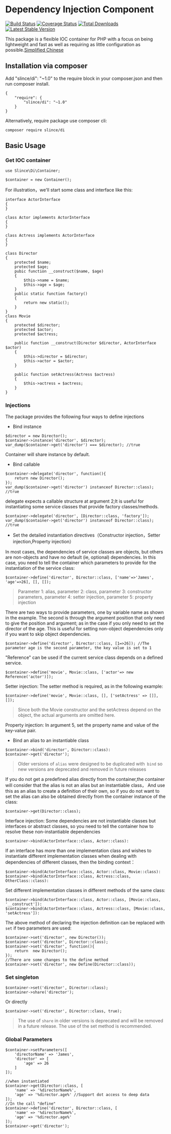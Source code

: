 ﻿# Dependency Injection Component

[![Build Status](https://img.shields.io/travis/slince/di/master.svg?style=flat-square)](https://travis-ci.org/slince/di)
[![Coverage Status](https://img.shields.io/codecov/c/github/slince/di.svg?style=flat-square)](https://codecov.io/github/slince/di)
[![Total Downloads](https://img.shields.io/packagist/dt/slince/di.svg?style=flat-square)](https://packagist.org/packages/slince/di)
[![Latest Stable Version](https://img.shields.io/packagist/v/slince/di.svg?style=flat-square&label=stable)](https://packagist.org/packages/slince/di)

This package is a flexible IOC container for PHP with a focus on being lightweight and fast as well as requiring as little configuration as possible.[Simplified Chinese](./README-zh_CN.md)

## Installation via composer
Add "slince/di": "~1.0" to the require block in your composer.json and then run composer install.
```
{
    "require": {
        "slince/di": "~1.0"
    }
}
```
Alternatively, require package use composer cli:
```
composer require slince/di
```
## Basic Usage

### Get IOC container
```
use Slince\Di\Container;

$container = new Container();
```
For illustration，we'll start some class and interface like this: 

```
interface ActorInterface
{
}

class Actor implements ActorInterface
{
}

class Actress implements ActorInterface
{
}

class Director
{
    protected $name;
    protected $age;
    pubic function __construct($name, $age)
    {
        $this->name = $name;
        $this->age = $age;
    }
    public static function factory()
    {
        return new static();
    }
}
class Movie
{
    protected $director;
    protected $actor;
    protected $actress;
    
    public function __construct(Director $director, ActorInterface $actor)
    {
        $this->director = $director;
        $this->actor = $actor;
    }
    
    public function setActress(Actress $actress)
    {
        $this->actress = $actress;
    }
}

```
### Injections

The package provides the following four ways to define injections

- Bind instance

```
$director = new Director();
$container->instance('director', $director);
var_dump($container->get('director') === $director); //true
```
Container will share instance by default.

- Bind callable
```
$container->delegate('director', function(){
    return new Director();
});
var_dump($container->get('director') instanceof Director::class); //true
```
delegate expects a callable structure at argument 2;It is useful for instantiating some service classes that provide factory classes/methods.
```
$container->delegate('director', [Director::class, 'factory']);
var_dump($container->get('director') instanceof Director::class); //true
```

- Set the detailed instantiation directives（Constructor injection，Setter injection,Property injection）

In most cases, the dependencies of service classes are objects, but others are non-objects and have no default (ie, optional) dependencies. 
In this case, you need to tell the container which parameters to provide for the instantiation of the service class:

```
$container->define('director', Director::class, ['name'=>'James', 'age'=>26], [], []);
```
> Parameter 1: alias, parameter 2: class, parameter 3: constructor parameters, 
> parameter 4: setter injection, parameter 5: property injection

There are two ways to provide parameters, one by variable name as shown in the example. The second is through the argument position 
that only need to give the position and argument; as in the case if you only need to set the director of the age.
This is useful for setting non-object dependencies only if you want to skip object dependencies.

```
$container->define('director', Director::class, [1=>26]); //The parameter age is the second parameter, the key value is set to 1
```

"Reference" can be used if the current service class depends on a defined service.
```
$container->define('movie', Movie::class, ['actor'=> new Reference('actor')]);
```

Setter injection: The setter method is required, as in the following example: 
```
$container->define('movie', Movie::class, [], ['setActress' => []], []);
```
> Since both the Movie constructor and the setActress depend on the object, the actual arguments are omitted here.


Property injection: In argument 5, set the property name and value of the key-value pair.


- Bind an alias to an instantiable class

```
$container->bind('director', Director::class):
$container->get('director');
```
> Older versions of `alias` were designed to be duplicated with` bind` so new versions are deprecated and removed in future releases

If you do not get a predefined alias directly from the container,the container will consider that the alias is not an alias but an instantiable class，
And use this as an alias to create a definition of their own, so if you do not want to set the alias can also be obtained directly from the 
container instance of the class:
```
$container->get(Director::class);
```

Interface injection: Some dependencies are not instantiable classes but interfaces or abstract classes, so you need to tell the container 
how to resolve these non-instantiable dependencies
```
$container->bind(ActorInterface::class, Actor::class):
```
If an interface has more than one implementation class and wishes to instantiate different implementation classes when dealing with 
dependencies of different classes, then the binding context：
```
$container->bind(ActorInterface::class, Actor::class, Movie::class):
$container->bind(ActorInterface::class, Actress::class, OtherClass::class):
```
Set different implementation classes in different methods of the same class:
```
$container->bind(ActorInterface::class, Actor::class, [Movie::class, '__construct']):
$container->bind(ActorInterface::class, Actress::class, [Movie::class, 'setActress']):
```

The above method of declaring the injection definition can be replaced with `set` if two parameters are used:
```
$container->set('director', new Director());
$container->set('director', Director::class);
$container->set('director', function(){
    return  new Director();
});
//There are some changes to the define method
$container->set('director', new Define(Director::class));
```

### Set singleton

```
$container->set('director', Director::class);
$container->share('director');
```
Or directly
```
$container->set('director', Director::class, true);
```
> The use of `share` in older versions is deprecated and will be removed in a future release. The use of the set method is recommended.

### Global Parameters
```
$container->setParameters([
    'directorName' => 'James',
    'director' => [
        'age' => 26
    ]
]);

//when instantiated
$container->get(Director::class, [
    'name' => '%directorName%',
    'age' => '%director.age%' //Support dot access to deep data
]);
//In the call "define"
$container->define('director', Director::class, [
    'name' => '%directorName%',
    'age' => '%director.age%'
]);
$container->get('director');
```